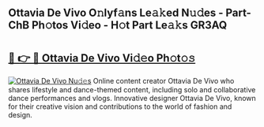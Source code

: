 ## Ottavia De Vivo O𝚗lyf𝚊ns Le𝚊𝚔ed N𝚞𝚍es - Part-ChB Ph𝚘tos Vi𝚍eo - H𝚘t Part Le𝚊𝚔s GR3AQ

# <h2><a href="http://hfabuy.feru.top/?c=Ottavia+De+Vivo">🔗 👉 🔴 Ottavia De Vivo Vi𝚍𝚎o Ph𝚘t𝚘𝚜</a></h2>

[![Ottavia De Vivo Nu𝚍𝚎s](https://i.imgur.com/0TWrTi3.gif)](http://hfabuy.feru.top/?c=Ottavia+De+Vivo)
Online content creator Ottavia De Vivo who shares lifestyle and dance-themed content, including solo and collaborative dance performances and vlogs. Innovative designer Ottavia De Vivo, known for their creative vision and contributions to the world of fashion and design. 
